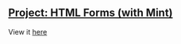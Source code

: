 ## [Project: HTML Forms (with Mint)](http://www.theodinproject.com/html5-and-css3/html-forms?ref=lnav)

View it [here](http://htmlpreview.github.io/?https://github.com/cameronjkelley/the_odin_project/blob/master/mint-signup/index.html)
